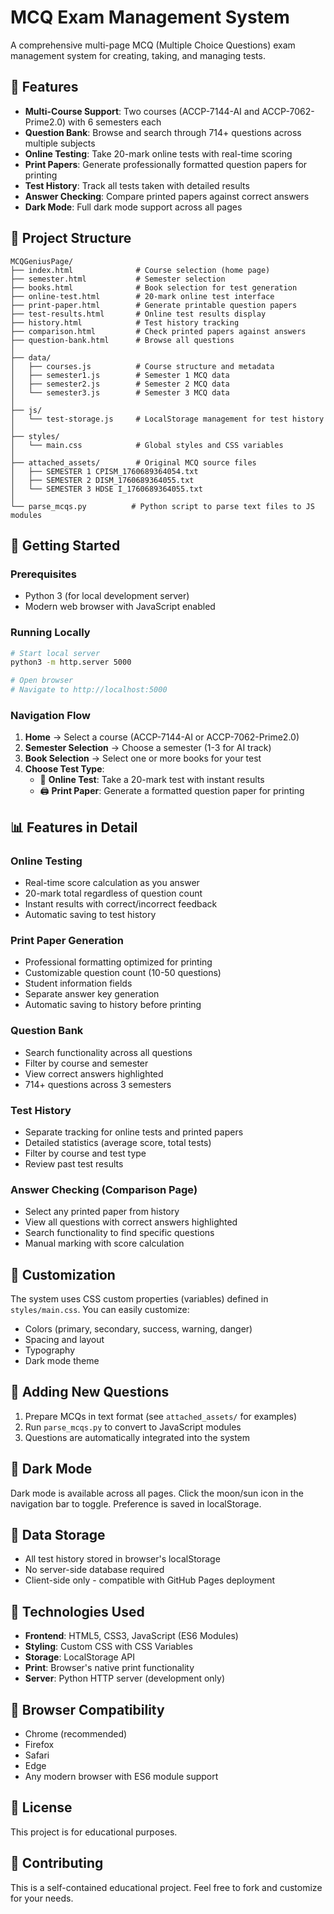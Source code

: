 # MCQ Exam Management System

A comprehensive multi-page MCQ (Multiple Choice Questions) exam management system for creating, taking, and managing tests.

## 🎯 Features

- **Multi-Course Support**: Two courses (ACCP-7144-AI and ACCP-7062-Prime2.0) with 6 semesters each
- **Question Bank**: Browse and search through 714+ questions across multiple subjects
- **Online Testing**: Take 20-mark online tests with real-time scoring
- **Print Papers**: Generate professionally formatted question papers for printing
- **Test History**: Track all tests taken with detailed results
- **Answer Checking**: Compare printed papers against correct answers
- **Dark Mode**: Full dark mode support across all pages

## 📁 Project Structure

```
MCQGeniusPage/
├── index.html              # Course selection (home page)
├── semester.html           # Semester selection
├── books.html              # Book selection for test generation
├── online-test.html        # 20-mark online test interface
├── print-paper.html        # Generate printable question papers
├── test-results.html       # Online test results display
├── history.html            # Test history tracking
├── comparison.html         # Check printed papers against answers
├── question-bank.html      # Browse all questions
│
├── data/
│   ├── courses.js          # Course structure and metadata
│   ├── semester1.js        # Semester 1 MCQ data
│   ├── semester2.js        # Semester 2 MCQ data
│   └── semester3.js        # Semester 3 MCQ data
│
├── js/
│   └── test-storage.js     # LocalStorage management for test history
│
├── styles/
│   └── main.css            # Global styles and CSS variables
│
├── attached_assets/        # Original MCQ source files
│   ├── SEMESTER 1 CPISM_1760689364054.txt
│   ├── SEMESTER 2 DISM_1760689364055.txt
│   └── SEMESTER 3 HDSE I_1760689364055.txt
│
└── parse_mcqs.py          # Python script to parse text files to JS modules
```

## 🚀 Getting Started

### Prerequisites
- Python 3 (for local development server)
- Modern web browser with JavaScript enabled

### Running Locally

```bash
# Start local server
python3 -m http.server 5000

# Open browser
# Navigate to http://localhost:5000
```

### Navigation Flow

1. **Home** → Select a course (ACCP-7144-AI or ACCP-7062-Prime2.0)
2. **Semester Selection** → Choose a semester (1-3 for AI track)
3. **Book Selection** → Select one or more books for your test
4. **Choose Test Type**:
   - 🎯 **Online Test**: Take a 20-mark test with instant results
   - 🖨️ **Print Paper**: Generate a formatted question paper for printing

## 📊 Features in Detail

### Online Testing
- Real-time score calculation as you answer
- 20-mark total regardless of question count
- Instant results with correct/incorrect feedback
- Automatic saving to test history

### Print Paper Generation
- Professional formatting optimized for printing
- Customizable question count (10-50 questions)
- Student information fields
- Separate answer key generation
- Automatic saving to history before printing

### Question Bank
- Search functionality across all questions
- Filter by course and semester
- View correct answers highlighted
- 714+ questions across 3 semesters

### Test History
- Separate tracking for online tests and printed papers
- Detailed statistics (average score, total tests)
- Filter by course and test type
- Review past test results

### Answer Checking (Comparison Page)
- Select any printed paper from history
- View all questions with correct answers highlighted
- Search functionality to find specific questions
- Manual marking with score calculation

## 🎨 Customization

The system uses CSS custom properties (variables) defined in `styles/main.css`. You can easily customize:
- Colors (primary, secondary, success, warning, danger)
- Spacing and layout
- Typography
- Dark mode theme

## 📝 Adding New Questions

1. Prepare MCQs in text format (see `attached_assets/` for examples)
2. Run `parse_mcqs.py` to convert to JavaScript modules
3. Questions are automatically integrated into the system

## 🌙 Dark Mode

Dark mode is available across all pages. Click the moon/sun icon in the navigation bar to toggle. Preference is saved in localStorage.

## 💾 Data Storage

- All test history stored in browser's localStorage
- No server-side database required
- Client-side only - compatible with GitHub Pages deployment

## 🔧 Technologies Used

- **Frontend**: HTML5, CSS3, JavaScript (ES6 Modules)
- **Styling**: Custom CSS with CSS Variables
- **Storage**: LocalStorage API
- **Print**: Browser's native print functionality
- **Server**: Python HTTP server (development only)

## 📱 Browser Compatibility

- Chrome (recommended)
- Firefox
- Safari
- Edge
- Any modern browser with ES6 module support

## 📄 License

This project is for educational purposes.

## 🤝 Contributing

This is a self-contained educational project. Feel free to fork and customize for your needs.
